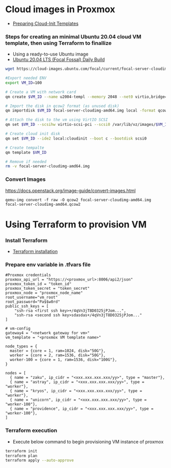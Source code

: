 # Cloud images in Proxmox
* [Preparing Cloud-Init Templates](https://pve.proxmox.com/pve-docs/qm.1.html)

### Steps for creating an minimal Ubuntu 20.04 cloud VM template, then using Terraform to finallize
* Using a ready-to-use Ubuntu image
* [Ubuntu 20.04 LTS (Focal Fossal) Daily Build](https://cloud-images.ubuntu.com/focal/current/)

```sh
wget https://cloud-images.ubuntu.com/focal/current/focal-server-cloudimg-amd64.img

#Export needed ENV
export VM_ID=100

# Create a VM with network card
qm create $VM_ID --name u2004-templ --memory 2048 --net0 virtio,bridge=vmbr1

# Import the disk in qcow2 format (as unused disk) 
qm importdisk $VM_ID focal-server-cloudimg-amd64.img local -format qcow2

# Attach the disk to the vm using VirtIO SCSI
qm set $VM_ID --scsihw virtio-scsi-pci --scsi0 /var/lib/vz/images/$VM_ID/vm-$VM_ID-disk-0.qcow2

# Create cloud init disk
qm set $VM_ID --ide2 local:cloudinit --boot c --bootdisk scsi0

# Create tempalte
qm template $VM_ID

# Remove if needed
rm -v focal-server-cloudimg-amd64.img
```

### Convert Images
https://docs.openstack.org/image-guide/convert-images.html
```
qemu-img convert -f raw -O qcow2 focal-server-cloudimg-amd64.img focal-server-cloudimg-amd64.qcow2
```

# Using Terraform to provision VM
### Install Terraform
* [Terraform installation](https://cloud-images.ubuntu.com/focal/current/)

### Prepare env variable in .tfvars file 
```
#Proxmox credentials
proxmox_api_url = "https://<proxmox_url>:8006/api2/json"
proxmox_token_id = "token_id"
proxmox_token_secret = "token_secret"
proxmox_node = "proxmox_node_name"
root_username="vm_root"
root_password="Pa$$w0rd"
public_ssh_keys = [
    "ssh-rsa <first ssh key>+/4qVn3jT8D0325jPJom...",
    "ssh-rsa <second ssh key>sdasdas+/4qVn3jT8D0325jPJom..."
]

# vm-config
gateway4 = "<network gateway for vm>"
vm_template = "<proxmox VM template name>"

node_types = {
  master = {core = 1, ram=1024, disk="50G"},
  worker = {core = 2, ram=1536, disk="50G"},
  worker-100 = {core = 1, ram=1536, disk="100G"},
}

nodes = [
  { name = "zaku", ip_cidr = "<xxx.xxx.xxx.xxx/yy>", type = "master"},
  { name = "astray", ip_cidr = "<xxx.xxx.xxx.xxx/yy>", type = "worker"},
  { name = "kryos", ip_cidr = "<xxx.xxx.xxx.xxx/yy>", type = "worker"},
  { name = "unicorn", ip_cidr = "<xxx.xxx.xxx.xxx/yy>", type = "worker-100"},
  { name = "providence", ip_cidr = "<xxx.xxx.xxx.xxx/yy>", type = "worker-100"},
]

```
### Terraform execution
* Execute below command to begin provisioning VM instance of proxmox

```sh
terraform init
terraform plan
terraform apply --auto-approve
```
